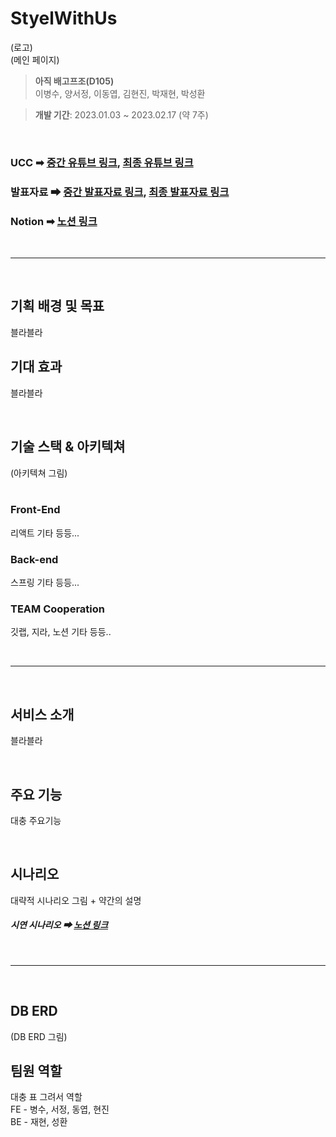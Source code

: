 # StyelWithUs
(로고)<br>
(메인 페이지)

> __아직 배고프조(D105)__  
이병수, 양서정, 이동엽, 김현진, 박재현, 박성환

> __개발 기간__: 2023.01.03 ~ 2023.02.17 (약 7주) 

<br>

### UCC ➡ [중간 유튜브 링크](링크), [최종 유튜브 링크](링크)
### 발표자료 ➡ [중간 발표자료 링크](링크), [최종 발표자료 링크](링크)
### Notion ➡ [노션 링크](링크)

<br>

---

<br>

## 기획 배경 및 목표
블라블라

## 기대 효과
블라블라

<br>

## 기술 스택 & 아키텍쳐
(아키텍쳐 그림)
<br>
<br>

### Front-End
리액트 기타 등등...

### Back-end
스프링 기타 등등...
 
### TEAM Cooperation
깃랩, 지라, 노션 기타 등등..

<br>

---

<br>

## 서비스 소개
블라블라

<br>

## 주요 기능
대충 주요기능

<br>

## 시나리오
대략적 시나리오 그림 + 약간의 설명
##### 시연 시나리오 ➡ [노션 링크](링크)

<br>

---

<br>

## DB ERD
(DB ERD 그림)

## 팀원 역할
대충 표 그려서 역할<br>
FE - 병수, 서정, 동엽, 현진<br>
BE - 재현, 성환<br>
